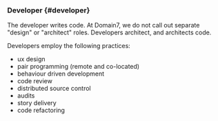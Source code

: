 ### Developer {#developer}

The developer writes code. At Domain7, we do not call out separate "design" or "architect" roles. Developers architect, and architects code.

Developers employ the following practices:

* ux design
* pair programming (remote and co-located)
* behaviour driven development
* code review
* distributed source control
* audits
* story delivery
* code refactoring
